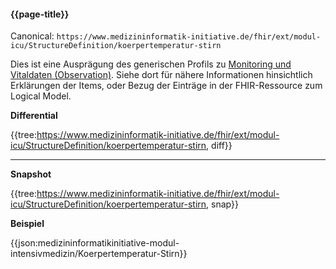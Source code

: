 #### {{page-title}}

Canonical: 
```https://www.medizininformatik-initiative.de/fhir/ext/modul-icu/StructureDefinition/koerpertemperatur-stirn```
<br> 

Dies ist eine Ausprägung des generischen Profils zu [Monitoring und Vitaldaten (Observation)](https://www.medizininformatik-initiative.de/fhir/ext/modul-icu/StructureDefinition/monitoring-und-vitaldaten). Siehe dort für nähere Informationen hinsichtlich Erklärungen der Items, oder Bezug der Einträge in der FHIR-Ressource zum Logical Model. 


**Differential**

{{tree:https://www.medizininformatik-initiative.de/fhir/ext/modul-icu/StructureDefinition/koerpertemperatur-stirn, diff}}

---

**Snapshot**

{{tree:https://www.medizininformatik-initiative.de/fhir/ext/modul-icu/StructureDefinition/koerpertemperatur-stirn, snap}}

**Beispiel**

{{json:medizininformatikinitiative-modul-intensivmedizin/Koerpertemperatur-Stirn}}